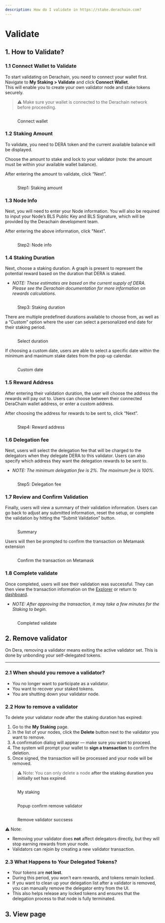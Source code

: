 ```yaml
---
description: How do I validate in https://stake.derachain.com?
---
```


# Validate

## 1. How to Validate?

### 1.1 Connect Wallet to Validate

To start validating on Derachain, you need to connect your wallet first.\
Navigate to **My Staking > Validate** and click **Connect Wallet**.\
This will enable you to create your own validator node and stake tokens securely.

> ⚠️ Make sure your wallet is connected to the Derachain network before proceeding.

<figure><img src="../.gitbook/assets/image (2) (1) (1).png" alt=""><figcaption><p>Connect wallet</p></figcaption></figure>

### 1.2 Staking Amount

To validate, you need to DERA token and the current available balance will be displayed.

Choose the amount to stake and lock to your validator (note: the amount must be within your available wallet balance).

After entering the amount to validate, click “Next”.

<figure><img src="../.gitbook/assets/image (1) (1) (1) (1).png" alt=""><figcaption><p>Step1: Staking amount</p></figcaption></figure>

### 1.3 Node Info

Next, you will need to enter your Node information. You will also be required to input your Node’s BLS Public Key and BLS Signature, which will be provided by the Derachain development team.

After entering the above information, click "Next".

<figure><img src="../.gitbook/assets/image (3) (1) (1).png" alt=""><figcaption><p>Step2: Node info</p></figcaption></figure>

### 1.4 Staking Duration

Next, choose a staking duration. A graph is present to represent the potential reward based on the duration that DERA is staked.

* _NOTE: These estimates are based on the current supply of DERA. Please see the Derachain documentation for more information on rewards calculations._

<figure><img src="../.gitbook/assets/image (4).png" alt=""><figcaption><p>Step3: Staking duration</p></figcaption></figure>

There are multiple predefined durations available to choose from, as well as a “Custom” option where the user can select a personalized end date for their staking period.

<figure><img src="../.gitbook/assets/image (5).png" alt=""><figcaption><p>Select duration</p></figcaption></figure>

If choosing a custom date, users are able to select a specific date within the minimum and maximum stake dates from the pop-up calendar.

<figure><img src="../.gitbook/assets/date.png" alt=""><figcaption><p>Custom date</p></figcaption></figure>

### 1.5 Reward Address

After entering their validation duration, the user will choose the address the rewards will pay out to. Users can choose between their connected DeraChain wallet address, or enter a custom address.

After choosing the address for rewards to be sent to, click “Next”.

<figure><img src="../.gitbook/assets/image (7).png" alt=""><figcaption><p>Step4: Reward address</p></figcaption></figure>

### 1.6 Delegation fee

Next, users will select the delegation fee that will be charged to the delegators when they delegate DERA to this validator. Users can also specify which address they want the delegation rewards to be sent to.

* _NOTE: The minimum delegation fee is 2%. The maximum fee is 100%._

<figure><img src="../.gitbook/assets/image (9).png" alt=""><figcaption><p>Step5: Delegation fee</p></figcaption></figure>

### 1.7 Review and Confirm Validation

Finally, users will view a summary of their validation information. Users can go back to adjust any submitted information, reset the setup, or complete the validation by hitting the “Submit Validation” button.

<figure><img src="../.gitbook/assets/image (10).png" alt=""><figcaption><p>Summary</p></figcaption></figure>

Users will then be prompted to confirm the transaction on Metamask extension

<figure><img src="../.gitbook/assets/image (12).png" alt=""><figcaption><p>Confirm the transaction on Metamask</p></figcaption></figure>

### 1.8 Complete validate

Once completed, users will see their validation was successful. They can then view the transaction information on the [Explorer](https://trace.derachain.com/) or return to [dashboard](https://stake-stg.derachain.com/my-staking).

* _NOTE: After approving the transaction, it may take a few minutes for the Staking to begin._

<figure><img src="../.gitbook/assets/image (13).png" alt=""><figcaption><p>Completed validate</p></figcaption></figure>

## 2. Remove validator

On Dera, removing a validator means exiting the active validator set. This is done by unbonding your self-delegated tokens.

***

### 2.1 When should you remove a validator?

* You no longer want to participate as a validator.
* You want to recover your staked tokens.
* You are shutting down your validator node.

### 2.2 How to remove a validator

To delete your validator node after the staking duration has expired:

1. Go to the **My Staking** page.
2. In the list of your nodes, click the **Delete** button next to the validator you want to remove.
3. A confirmation dialog will appear — make sure you want to proceed.
4. The system will prompt your wallet to **sign a transaction** to confirm the deletion.
5. Once signed, the transaction will be processed and your node will be removed.

> ⚠️ Note: You can only delete a node **after the staking duration you initially set has expired**.&#x20;

<figure><img src="../.gitbook/assets/image (3).png" alt=""><figcaption><p>My staking</p></figcaption></figure>

<figure><img src="../.gitbook/assets/image (1) (1).png" alt=""><figcaption><p>Popup confirm remove validator</p></figcaption></figure>

<figure><img src="../.gitbook/assets/image (2) (1).png" alt=""><figcaption><p>Remove validator succsess</p></figcaption></figure>

⚠️ Note:&#x20;

* Removing your validator does **not** affect delegators directly, but they will stop earning rewards from your node.
* Validators can rejoin by creating a new validator transaction.

### 2.3 What Happens to Your Delegated Tokens?

* Your tokens are **not lost**.
* During this period, you won't earn rewards, and tokens remain locked.
* If you want to clean up your delegation list after a validator is removed, you can manually remove the delegator entry from the UI.
* This also helps release any locked tokens and ensures that the delegation process to that node is fully terminated.

## 3. View page

